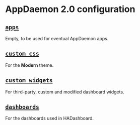 # AppDaemon 2.0 configuration


## [`apps`](apps)

Empty, to be used for eventual AppDaemon apps.


## [`custom_css`](custom_css/modern)

For the **Modern** theme.


## [`custom_widgets`](custom_widgets)

For third-party, custom and modified dashboard widgets.


## [`dashboards`](dashboards)

For the dashboards used in HADashboard.
